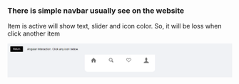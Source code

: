 ### There is simple navbar usually see on the website

Item is active will show text, slider and icon color. So, it will be loss when click another item

![Navbar Image](https://raw.githubusercontent.com/diosvo/Angular-UI/master/src/assets/images/github/navbar.png)
